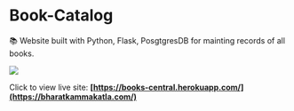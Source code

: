 # Book-Catalog
📚 Website built with Python, Flask, PosgtgresDB for mainting records of all books.

![](books-inc.gif)

Click to view live site: **[https://books-central.herokuapp.com/](https://bharatkammakatla.com/)**
